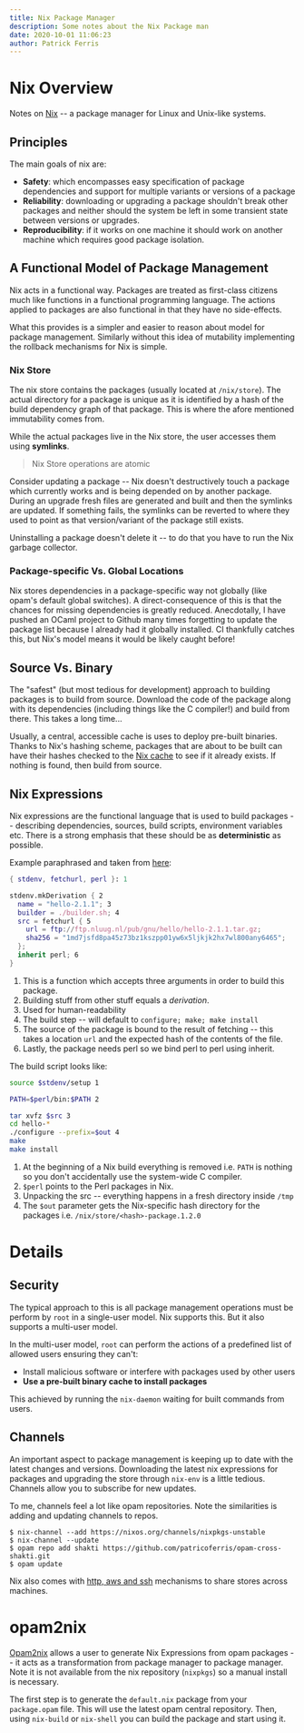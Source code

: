 ```yaml
---
title: Nix Package Manager 
description: Some notes about the Nix Package man
date: 2020-10-01 11:06:23
author: Patrick Ferris
---
```


# Nix Overview 

Notes on [Nix](https://nixos.org/) -- a package manager for Linux and Unix-like systems.

## Principles 

 The main goals of nix are: 

 - **Safety**: which encompasses easy specification of package dependencies and support for multiple variants or versions of a package
 - **Reliability**: downloading or upgrading a package shouldn't break other packages and neither should the system be left in some transient state between versions or upgrades. 
 - **Reproducibility**: if it works on one machine it should work on another machine which requires good package isolation.

## A Functional Model of Package Management 

 Nix acts in a functional way. Packages are treated as first-class citizens much like functions in a functional programming language. The actions applied to packages are also functional in that they have no side-effects. 

 What this provides is a simpler and easier to reason about model for package management. Similarly without this idea of mutability implementing the rollback mechanisms for Nix is simple. 

 ### Nix Store 

 The nix store contains the packages (usually located at `/nix/store`). The actual directory for a package is unique as it is identified by a hash of the build dependency graph of that package. This is where the afore mentioned immutability comes from.

 While the actual packages live in the Nix store, the user accesses them using **symlinks**.

> Nix Store operations are atomic

 Consider updating a package -- Nix doesn't destructively touch a package which currently works and is being depended on by another package. During an upgrade fresh files are generated and built and then the symlinks are updated. If something fails, the symlinks can be reverted to where they used to point as that version/variant of the package still exists.

 Uninstalling a package doesn't delete it -- to do that you have to run the Nix garbage collector. 

 ### Package-specific Vs. Global Locations 

 Nix stores dependencies in a package-specific way not globally (like opam's default global switches). A direct-consequence of this is that the chances for missing dependencies is greatly reduced. Anecdotally, I have pushed an OCaml project to Github many times forgetting to update the package list because I already had it globally installed. CI thankfully catches this, but Nix's model means it would be likely caught before!


## Source Vs. Binary 

The "safest" (but most tedious for development) approach to building packages is to build from source. Download the code of the package along with its dependencies (including things like the C compiler!) and build from there. This takes a long time... 

Usually, a central, accessible cache is uses to deploy pre-built binaries. Thanks to Nix's hashing scheme, packages that are about to be built can have their hashes checked to the [Nix cache](http://cache.nixos.org/) to see if it already exists. If nothing is found, then build from source. 

## Nix Expressions

Nix expressions are the functional language that is used to build packages -- describing dependencies, sources, build scripts, environment variables etc. There is a strong emphasis that these should be as **deterministic** as possible. 

Example paraphrased and taken from [here](https://nixos.org/manual/nix/stable/#sec-expression-syntax): 

```nix
{ stdenv, fetchurl, perl }: 1

stdenv.mkDerivation { 2
  name = "hello-2.1.1"; 3
  builder = ./builder.sh; 4
  src = fetchurl { 5
    url = ftp://ftp.nluug.nl/pub/gnu/hello/hello-2.1.1.tar.gz;
    sha256 = "1md7jsfd8pa45z73bz1kszpp01yw6x5ljkjk2hx7wl800any6465";
  };
  inherit perl; 6
}
```

1. This is a function which accepts three arguments in order to build this package. 
2. Building stuff from other stuff equals a *derivation*.
3. Used for human-readability
4. The build step -- will default to `configure; make; make install`
5. The source of the package is bound to the result of fetching -- this takes a location `url` and the expected hash of the contents of the file.
6. Lastly, the package needs perl so we bind perl to perl using inherit.

The build script looks like: 

```sh
source $stdenv/setup 1

PATH=$perl/bin:$PATH 2

tar xvfz $src 3
cd hello-*
./configure --prefix=$out 4
make
make install
```

1. At the beginning of a Nix build everything is removed i.e. `PATH` is nothing so you don't accidentally use the system-wide C compiler. 
2. `$perl` points to the Perl packages in Nix. 
3. Unpacking the src -- everything happens in a fresh directory inside `/tmp` 
4. The `$out` parameter gets the Nix-specific hash directory for the packages i.e. `/nix/store/<hash>-package.1.2.0` 

# Details 

## Security 

The typical approach to this is all package management operations must be perform by `root` in a single-user model. Nix supports this. But it also supports a multi-user model.

In the multi-user model, `root` can perform the actions of a predefined list of allowed users ensuring they can't: 

 - Install malicious software or interfere with packages used by other users 
 - **Use a pre-built binary cache to install packages**

This achieved by running the `nix-daemon` waiting for built commands from users. 

## Channels 

An important aspect to package management is keeping up to date with the latest changes and versions. Downloading the latest nix expressions for packages and upgrading the store through `nix-env` is a little tedious. Channels allow you to subscribe for new updates. 

To me, channels feel a lot like opam repositories. Note the similarities is adding and updating channels to repos. 

```
$ nix-channel --add https://nixos.org/channels/nixpkgs-unstable
$ nix-channel --update 
$ opam repo add shakti https://github.com/patricoferris/opam-cross-shakti.git 
$ opam update 
```

Nix also comes with [http, aws and ssh](https://nixos.org/manual/nix/stable/#sec-sharing-packages) mechanisms to share stores across machines.

# opam2nix 

[Opam2nix](https://github.com/timbertson/opam2nix) allows a user to generate Nix Expressions from opam packages -- it acts as a transformation from package manager to package manager. Note it is not available from the nix repository (`nixpkgs`) so a manual install is necessary.  

The first step is to generate the `default.nix` package from your `package.opam` file. This will use the latest opam central repository. Then, using `nix-build` or `nix-shell` you can build the package and start using it. 